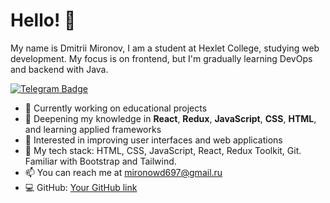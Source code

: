 # Hello! 👋

My name is Dmitrii Mironov, I am a student at Hexlet College, studying web development. My focus is on frontend, but I'm gradually learning DevOps and backend with Java.

<a href="https://t.me/IIsllaw">
  <img src="https://img.shields.io/badge/Telegram-blue?logo=telegram&logoColor=white" alt="Telegram Badge"/>
</a>

- 🔭 Currently working on educational projects
- 🌱 Deepening my knowledge in **React**, **Redux**, **JavaScript**, **CSS**, **HTML**, and learning applied frameworks
- 🤔 Interested in improving user interfaces and web applications
- 💼 My tech stack: HTML, CSS, JavaScript, React, Redux Toolkit, Git. Familiar with Bootstrap and Tailwind.
- 📫 You can reach me at [mironowd697@gmail.ru](mailto:mironowd697@gmail.com)
- 💻 GitHub: [Your GitHub link](https://github.com/DmitriyM01)
